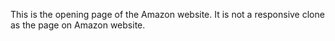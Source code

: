 This is the opening page of the Amazon website.
It is not a responsive clone as the page on Amazon website.
